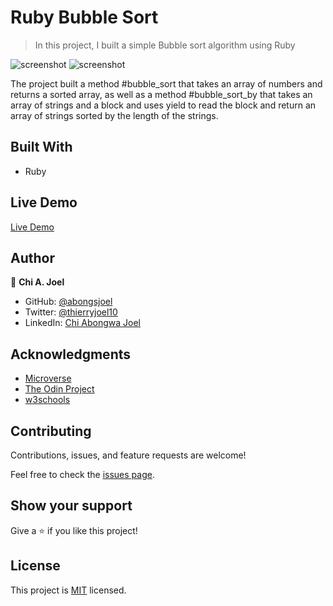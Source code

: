 # Ruby Bubble Sort

> In this project, I built a simple Bubble sort algorithm using Ruby

![screenshot](../features/screenshot1.png)
![screenshot](../features/screenshot2.png)

The project built a method #bubble_sort that takes an array of numbers and returns a sorted array, as well as a method #bubble_sort_by that takes an array of strings and a block and uses yield to read the block and return  an array of strings sorted by the length of the strings.


## Built With

- Ruby

## Live Demo

[Live Demo](https://repl.it/@abongsjoel/RubyBubbleSort)



## Author

👤 **Chi A. Joel**

- GitHub: [@abongsjoel](https://github.com/abongsjoel)
- Twitter: [@thierryjoel10](https://twitter.com/ThierryJoel10)
- LinkedIn: [Chi Abongwa Joel](https://www.linkedin.com/in/chi-abongwa-joel-b4285a97/)


## Acknowledgments

- [Microverse](https://www.microverse.org/)
- [The Odin Project](https://www.theodinproject.com)
- [w3schools](https://www.w3schools.com)


## Contributing

Contributions, issues, and feature requests are welcome!

Feel free to check the [issues page](https://github.com/abongsjoel/ruby-bubble-sort/issues/2).


## Show your support
Give a ⭐️ if you like this project!

## License
  <p>This project is <a href="../features/LICENSE">MIT</a> licensed.</p>
